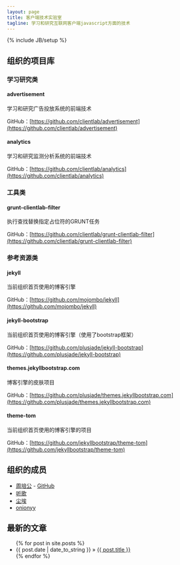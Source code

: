 ```yaml
---
layout: page
title: 客户端技术实验室
tagline: 学习和研究互联网客户端javascript方面的技术
---
```

{% include JB/setup %}

## 组织的项目库 ##

### 学习研究类 ###

#### advertisement ####

学习和研究广告投放系统的前端技术

GitHub：[https://github.com/clientlab/advertisement](https://github.com/clientlab/advertisement)

#### analytics ####

学习和研究监测分析系统的前端技术

GitHub：[https://github.com/clientlab/analytics](https://github.com/clientlab/analytics)

### 工具类 ###

#### grunt-clientlab-filter ####

执行查找替换指定占位符的GRUNT任务

GitHub：[https://github.com/clientlab/grunt-clientlab-filter](https://github.com/clientlab/grunt-clientlab-filter)

### 参考资源类 ###

#### jekyll ####

当前组织首页使用的博客引擎

GitHub：[https://github.com/mojombo/jekyll](https://github.com/mojombo/jekyll)

#### jekyll-bootstrap ####

当前组织首页使用的博客引擎（使用了bootstrap框架）

GitHub：[https://github.com/plusjade/jekyll-bootstrap](https://github.com/plusjade/jekyll-bootstrap)

#### themes.jekyllbootstrap.com ####

博客引擎的皮肤项目

GitHub：[https://github.com/plusjade/themes.jekyllbootstrap.com](https://github.com/plusjade/themes.jekyllbootstrap.com)

#### theme-tom ####

当前组织首页使用的博客引擎的项目

GitHub：[https://github.com/jekyllbootstrap/theme-tom](https://github.com/jekyllbootstrap/theme-tom)

## 组织的成员 ##

- [周培公](http://www.peigong.tk) - [GitHub](https://github.com/)
- [听歌](https://github.com/TingGe)
- [尘埃](https://github.com/chenai1112)
- [onionyy](https://github.com/onionyy)

## 最新的文章 ##

<ul class="posts">
  {% for post in site.posts %}
    <li><span>{{ post.date | date_to_string }}</span> &raquo; <a href="{{ BASE_PATH }}{{ post.url }}">{{ post.title }}</a></li>
  {% endfor %}
</ul>
